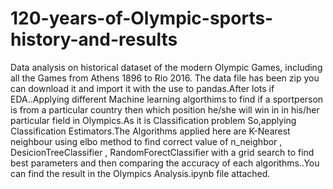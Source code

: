 # 120-years-of-Olympic-sports-history-and-results
Data analysis on historical dataset of the modern Olympic Games, including all the Games from Athens 1896 to Rio 2016.
The data file has been zip you can download it and import it with the use to pandas.After lots if EDA..Applying different Machine learning algorthims to find if a sportperson is from a particular country then which position he/she will win in in his/her particular field in Olympics.As it is Classification problem So,applying Classification Estimators.The Algorithms applied here are K-Nearest neighbour using elbo method to find correct value of n_neighbor , DesicionTreeClassifier , RandomForectClassifier with a grid search to find best parameters and then comparing the accuracy of each algorithms..You can find the result in the Olympics Analysis.ipynb file attached.
